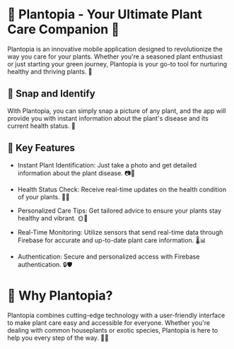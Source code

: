 # 🌿  **Plantopia - Your Ultimate Plant Care Companion** 🌿

Plantopia is an innovative mobile application designed to revolutionize the way you care for your plants. Whether you're a seasoned plant enthusiast or just starting your green journey, Plantopia is your go-to tool for nurturing healthy and thriving plants. 🌱

## 📸 Snap and Identify

With Plantopia, you can simply snap a picture of any plant, and the app will provide you with instant information about the plant's disease and its current health status. 🌿

## 🌟 Key Features

- Instant Plant Identification: Just take a photo and get detailed information about the plant disease. 📷🌸

- Health Status Check: Receive real-time updates on the health condition of your plants. 🌱💚

- Personalized Care Tips: Get tailored advice to ensure your plants stay healthy and vibrant. 🌞🌻

- Real-Time Monitoring: Utilize sensors that send real-time data through Firebase for accurate and up-to-date plant care information. 🌡️📊
  
- Authentication: Secure and personalized access with Firebase authentication. 🔒🛡️

# 🌱 **Why Plantopia?**

Plantopia combines cutting-edge technology with a user-friendly interface to make plant care easy and accessible for everyone. Whether you're dealing with common houseplants or exotic species, Plantopia is here to help you every step of the way. 🌺🌿

